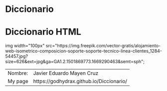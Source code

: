# Diccionario
<h1>Diccionario HTML</h1>
img width="100px" src="https://img.freepik.com/vector-gratis/alojamiento-web-isometrico-composicion-soporte-soporte-tecnico-linea-clientes_1284-54457.jpg?size=626&ext=jpg&ga=GA1.2.1501869773.1669290463&semt=sph";
<table>
<tr>
<td>
Nombre:
</td>
<td>
Javier Eduardo Mayen Cruz
</td>
</tr>
<tr>
<td>
My page
</td>
<td>
https://godhydrax.github.io/Diccionario/
</td>
</tr>

</table>
